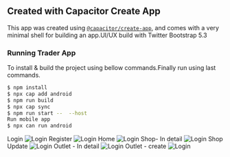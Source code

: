 ## Created with Capacitor Create App

This app was created using [`@capacitor/create-app`](https://github.com/ionic-team/create-capacitor-app),
and comes with a very minimal shell for building an app.UI/UX build with Twitter Bootstrap 5.3

### Running Trader App

To install & build the project using bellow commands.Finally run using last commands.

```bash
$ npm install
$ npx cap add android
$ npm run build
$ npx cap sync
$ npm run start --  --host
Run mobile app
$ npx can run android
```
Login
![Login](assets/login.png)
Register
![Login](assets/register.png)
Home
![Login](assets/home.png)
Shop- In detail
![Login](assets/show-details.png)
Shop Update
![Login](assets/edit-shop.png)
Outlet - In detail
![Login](assets/show-outlet.png)
Outlet - create
![Login](assets/store-outlet.png)

